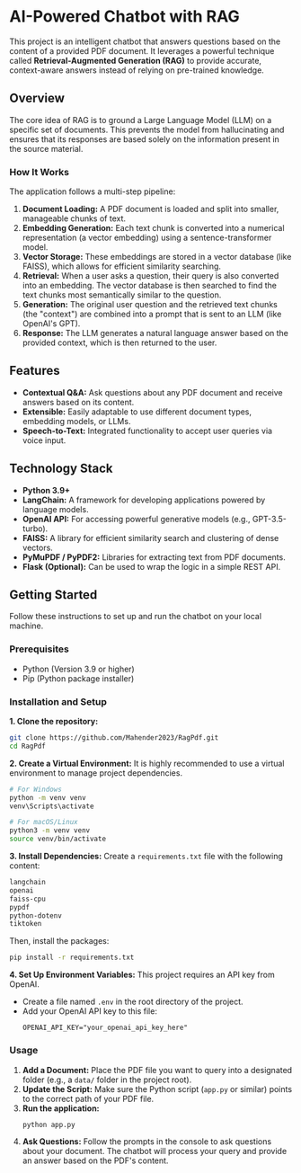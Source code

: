 # AI-Powered Chatbot with RAG

This project is an intelligent chatbot that answers questions based on the content of a provided PDF document. It leverages a powerful technique called **Retrieval-Augmented Generation (RAG)** to provide accurate, context-aware answers instead of relying on pre-trained knowledge.

## Overview

The core idea of RAG is to ground a Large Language Model (LLM) on a specific set of documents. This prevents the model from hallucinating and ensures that its responses are based solely on the information present in the source material.

### How It Works

The application follows a multi-step pipeline:
1.  **Document Loading:** A PDF document is loaded and split into smaller, manageable chunks of text.
2.  **Embedding Generation:** Each text chunk is converted into a numerical representation (a vector embedding) using a sentence-transformer model.
3.  **Vector Storage:** These embeddings are stored in a vector database (like FAISS), which allows for efficient similarity searching.
4.  **Retrieval:** When a user asks a question, their query is also converted into an embedding. The vector database is then searched to find the text chunks most semantically similar to the question.
5.  **Generation:** The original user question and the retrieved text chunks (the "context") are combined into a prompt that is sent to an LLM (like OpenAI's GPT).
6.  **Response:** The LLM generates a natural language answer based on the provided context, which is then returned to the user.

## Features

-   **Contextual Q&A:** Ask questions about any PDF document and receive answers based on its content.
-   **Extensible:** Easily adaptable to use different document types, embedding models, or LLMs.
-   **Speech-to-Text:** Integrated functionality to accept user queries via voice input.

## Technology Stack

-   **Python 3.9+**
-   **LangChain:** A framework for developing applications powered by language models.
-   **OpenAI API:** For accessing powerful generative models (e.g., GPT-3.5-turbo).
-   **FAISS:** A library for efficient similarity search and clustering of dense vectors.
-   **PyMuPDF / PyPDF2:** Libraries for extracting text from PDF documents.
-   **Flask (Optional):** Can be used to wrap the logic in a simple REST API.

## Getting Started

Follow these instructions to set up and run the chatbot on your local machine.

### Prerequisites

-   Python (Version 3.9 or higher)
-   Pip (Python package installer)

### Installation and Setup

**1. Clone the repository:**
```bash
git clone https://github.com/Mahender2023/RagPdf.git
cd RagPdf
```

**2. Create a Virtual Environment:**
It is highly recommended to use a virtual environment to manage project dependencies.
```bash
# For Windows
python -m venv venv
venv\Scripts\activate

# For macOS/Linux
python3 -m venv venv
source venv/bin/activate
```

**3. Install Dependencies:**
Create a `requirements.txt` file with the following content:
```txt
langchain
openai
faiss-cpu
pypdf
python-dotenv
tiktoken
```
Then, install the packages:
```bash
pip install -r requirements.txt
```

**4. Set Up Environment Variables:**
This project requires an API key from OpenAI.
-   Create a file named `.env` in the root directory of the project.
-   Add your OpenAI API key to this file:
    ```
    OPENAI_API_KEY="your_openai_api_key_here"
    ```

### Usage

1.  **Add a Document:** Place the PDF file you want to query into a designated folder (e.g., a `data/` folder in the project root).
2.  **Update the Script:** Make sure the Python script (`app.py` or similar) points to the correct path of your PDF file.
3.  **Run the application:**
    ```bash
    python app.py
    ```
4.  **Ask Questions:** Follow the prompts in the console to ask questions about your document. The chatbot will process your query and provide an answer based on the PDF's content.
